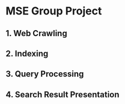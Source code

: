 # MSE Group Project

## 1. Web Crawling

## 2. Indexing

## 3. Query Processing

## 4. Search Result Presentation
